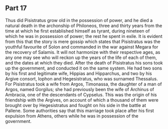 ## Part 17

Thus did Pisistratus grow old in the possession of power, and he died a natural death in the archonship of Philoneos, three and thirty years from the time at which he first established himself as tyrant, during nineteen of which he was in possession of power; the rest he spent in exile.
It is evident from this that the story is mere gossip which states that Pisistratus was the youthful favourite of Solon and commanded in the war against Megara for the recovery of Salamis.
It will not harmonize with their respective ages, as any one may see who will reckon up the years of the life of each of them, and the dates at which they died.
After the death of Pisistratus his sons took up the government, and conducted it on the same system.
He had two sons by his first and legitimate wife, Hippias and Hipparchus, and two by his Argive consort, Iophon and Hegesistratus, who was surnamed Thessalus.
For Pisistratus took a wife from Argos, Timonassa, the daughter of a man of Argos, named Gorgilus; she had previously been the wife of Archinus of Ambracia, one of the descendants of Cypselus.
This was the origin of his friendship with the Argives, on account of which a thousand of them were brought over by Hegesistratus and fought on his side in the battle at Pallene.
Some authorities say that this marriage took place after his first expulsion from Athens, others while he was in possession of the government.

